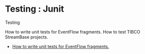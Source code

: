 # Testing : Junit
Testing

How to write unit tests for EventFlow fragments.
How to test TIBCO StreamBase projects.

* [How to write unit tests for EventFlow fragments.](junit)

